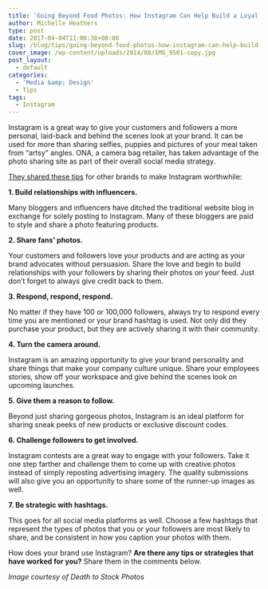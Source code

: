 ```yaml
---
title: 'Going Beyond Food Photos: How Instagram Can Help Build a Loyal Fan Base for Your Brand'
author: Michelle Heathers
type: post
date: 2017-04-04T11:00:38+00:00
slug: /blog/tips/going-beyond-food-photos-how-instagram-can-help-build-a-loyal-fan-base-for-your-brand
cover_image: /wp-content/uploads/2014/08/IMG_9501-copy.jpg
post_layout:
  - default
categories:
  - 'Media &amp; Design'
  - Tips
tags:
  - Instagram
---
```


Instagram is a great way to give your customers and followers a more personal, laid-back and behind the scenes look at your brand. It can be used for more than sharing selfies, puppies and pictures of your meal taken from “artsy” angles. ONA, a camera bag retailer, has taken advantage of the photo sharing site as part of their overall social media strategy.

[They shared these tips][1] for other brands to make Instagram worthwhile:

**1. Build relationships with influencers.**

Many bloggers and influencers have ditched the traditional website blog in exchange for solely posting to Instagram. Many of these bloggers are paid to style and share a photo featuring products.

**2. Share fans’ photos.**

Your customers and followers love your products and are acting as your brand advocates without persuasion. Share the love and begin to build relationships with your followers by sharing their photos on your feed. Just don’t forget to always give credit back to them.

**3. Respond, respond, respond.**

No matter if they have 100 or 100,000 followers, always try to respond every time you are mentioned or your brand hashtag is used. Not only did they purchase your product, but they are actively sharing it with their community.

**4. Turn the camera around.**

Instagram is an amazing opportunity to give your brand personality and share things that make your company culture unique. Share your employees stories, show off your workspace and give behind the scenes look on upcoming launches.

**5. Give them a reason to follow.**

Beyond just sharing gorgeous photos, Instagram is an ideal platform for sharing sneak peeks of new products or exclusive discount codes.

**6. Challenge followers to get involved.**

Instagram contests are a great way to engage with your followers. Take it one step farther and challenge them to come up with creative photos instead of simply reposting advertising imagery. The quality submissions will also give you an opportunity to share some of the runner-up images as well.

**7. Be strategic with hashtags.**

This goes for all social media platforms as well. Choose a few hashtags that represent the types of photos that you or your followers are most likely to share, and be consistent in how you caption your photos with them.

How does your brand use Instagram? **Are there any tips or strategies that have worked for you?** Share them in the comments below.

_Image courtesy of Death to Stock Photos_

[1]: http://www.wework.com/magazine/knowledge/7-ways-make-instagram-worth/

